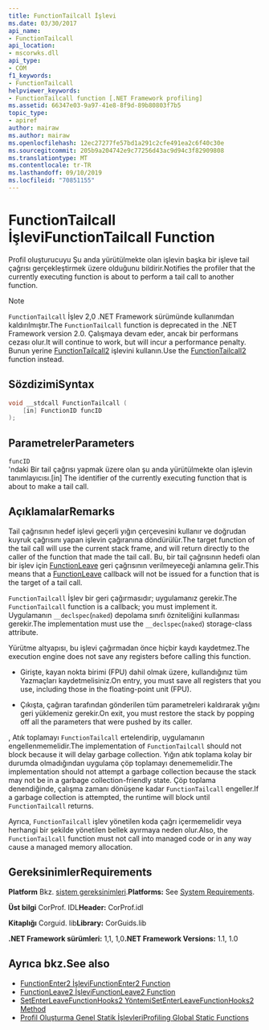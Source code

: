 ```yaml
---
title: FunctionTailcall İşlevi
ms.date: 03/30/2017
api_name:
- FunctionTailcall
api_location:
- mscorwks.dll
api_type:
- COM
f1_keywords:
- FunctionTailcall
helpviewer_keywords:
- FunctionTailcall function [.NET Framework profiling]
ms.assetid: 66347e03-9a97-41e8-8f9d-89b80803f7b5
topic_type:
- apiref
author: mairaw
ms.author: mairaw
ms.openlocfilehash: 12ec27277fe57bd1a291c2cfe491ea2c6f40c30e
ms.sourcegitcommit: 205b9a204742e9c77256d43ac9d94c3f82909808
ms.translationtype: MT
ms.contentlocale: tr-TR
ms.lasthandoff: 09/10/2019
ms.locfileid: "70851155"
---
```

# <a name="functiontailcall-function"></a><span data-ttu-id="45f89-102">FunctionTailcall İşlevi</span><span class="sxs-lookup"><span data-stu-id="45f89-102">FunctionTailcall Function</span></span>
<span data-ttu-id="45f89-103">Profil oluşturucuyu Şu anda yürütülmekte olan işlevin başka bir işleve tail çağrısı gerçekleştirmek üzere olduğunu bildirir.</span><span class="sxs-lookup"><span data-stu-id="45f89-103">Notifies the profiler that the currently executing function is about to perform a tail call to another function.</span></span>  
  
> [!NOTE]
> <span data-ttu-id="45f89-104">`FunctionTailcall` İşlev 2,0 .NET Framework sürümünde kullanımdan kaldırılmıştır.</span><span class="sxs-lookup"><span data-stu-id="45f89-104">The `FunctionTailcall` function is deprecated in the .NET Framework version 2.0.</span></span> <span data-ttu-id="45f89-105">Çalışmaya devam eder, ancak bir performans cezası olur.</span><span class="sxs-lookup"><span data-stu-id="45f89-105">It will continue to work, but will incur a performance penalty.</span></span> <span data-ttu-id="45f89-106">Bunun yerine [FunctionTailcall2](../../../../docs/framework/unmanaged-api/profiling/functiontailcall2-function.md) işlevini kullanın.</span><span class="sxs-lookup"><span data-stu-id="45f89-106">Use the [FunctionTailcall2](../../../../docs/framework/unmanaged-api/profiling/functiontailcall2-function.md) function instead.</span></span>  
  
## <a name="syntax"></a><span data-ttu-id="45f89-107">Sözdizimi</span><span class="sxs-lookup"><span data-stu-id="45f89-107">Syntax</span></span>  
  
```cpp
void __stdcall FunctionTailcall (  
    [in] FunctionID funcID  
);  
```  
  
## <a name="parameters"></a><span data-ttu-id="45f89-108">Parametreler</span><span class="sxs-lookup"><span data-stu-id="45f89-108">Parameters</span></span>  
 `funcID`  
 <span data-ttu-id="45f89-109">'ndaki Bir tail çağrısı yapmak üzere olan şu anda yürütülmekte olan işlevin tanımlayıcısı.</span><span class="sxs-lookup"><span data-stu-id="45f89-109">[in] The identifier of the currently executing function that is about to make a tail call.</span></span>  
  
## <a name="remarks"></a><span data-ttu-id="45f89-110">Açıklamalar</span><span class="sxs-lookup"><span data-stu-id="45f89-110">Remarks</span></span>  
 <span data-ttu-id="45f89-111">Tail çağrısının hedef işlevi geçerli yığın çerçevesini kullanır ve doğrudan kuyruk çağrısını yapan işlevin çağıranına döndürülür.</span><span class="sxs-lookup"><span data-stu-id="45f89-111">The target function of the tail call will use the current stack frame, and will return directly to the caller of the function that made the tail call.</span></span> <span data-ttu-id="45f89-112">Bu, bir tail çağrısının hedefi olan bir işlev için [FunctionLeave](../../../../docs/framework/unmanaged-api/profiling/functionleave-function.md) geri çağrısının verilmeyeceği anlamına gelir.</span><span class="sxs-lookup"><span data-stu-id="45f89-112">This means that a [FunctionLeave](../../../../docs/framework/unmanaged-api/profiling/functionleave-function.md) callback will not be issued for a function that is the target of a tail call.</span></span>  
  
 <span data-ttu-id="45f89-113">`FunctionTailcall` İşlev bir geri çağırmasıdır; uygulamanız gerekir.</span><span class="sxs-lookup"><span data-stu-id="45f89-113">The `FunctionTailcall` function is a callback; you must implement it.</span></span> <span data-ttu-id="45f89-114">Uygulamanın `__declspec`(`naked`) depolama sınıfı özniteliğini kullanması gerekir.</span><span class="sxs-lookup"><span data-stu-id="45f89-114">The implementation must use the `__declspec`(`naked`) storage-class attribute.</span></span>  
  
 <span data-ttu-id="45f89-115">Yürütme altyapısı, bu işlevi çağırmadan önce hiçbir kaydı kaydetmez.</span><span class="sxs-lookup"><span data-stu-id="45f89-115">The execution engine does not save any registers before calling this function.</span></span>  
  
- <span data-ttu-id="45f89-116">Girişte, kayan nokta birimi (FPU) dahil olmak üzere, kullandığınız tüm Yazmaçları kaydetmelisiniz.</span><span class="sxs-lookup"><span data-stu-id="45f89-116">On entry, you must save all registers that you use, including those in the floating-point unit (FPU).</span></span>  
  
- <span data-ttu-id="45f89-117">Çıkışta, çağıran tarafından gönderilen tüm parametreleri kaldırarak yığını geri yüklemeniz gerekir.</span><span class="sxs-lookup"><span data-stu-id="45f89-117">On exit, you must restore the stack by popping off all the parameters that were pushed by its caller.</span></span>  
  
 <span data-ttu-id="45f89-118">, Atık toplamayı `FunctionTailcall` ertelendirip, uygulamanın engellenmemelidir.</span><span class="sxs-lookup"><span data-stu-id="45f89-118">The implementation of `FunctionTailcall` should not block because it will delay garbage collection.</span></span> <span data-ttu-id="45f89-119">Yığın atık toplama kolay bir durumda olmadığından uygulama çöp toplamayı denememelidir.</span><span class="sxs-lookup"><span data-stu-id="45f89-119">The implementation should not attempt a garbage collection because the stack may not be in a garbage collection-friendly state.</span></span> <span data-ttu-id="45f89-120">Çöp toplama denendiğinde, çalışma zamanı dönüşene kadar `FunctionTailcall` engeller.</span><span class="sxs-lookup"><span data-stu-id="45f89-120">If a garbage collection is attempted, the runtime will block until `FunctionTailcall` returns.</span></span>  
  
 <span data-ttu-id="45f89-121">Ayrıca, `FunctionTailcall` işlev yönetilen koda çağrı içermemelidir veya herhangi bir şekilde yönetilen bellek ayırmaya neden olur.</span><span class="sxs-lookup"><span data-stu-id="45f89-121">Also, the `FunctionTailcall` function must not call into managed code or in any way cause a managed memory allocation.</span></span>  
  
## <a name="requirements"></a><span data-ttu-id="45f89-122">Gereksinimler</span><span class="sxs-lookup"><span data-stu-id="45f89-122">Requirements</span></span>  
 <span data-ttu-id="45f89-123">**Platform** Bkz. [sistem gereksinimleri](../../../../docs/framework/get-started/system-requirements.md).</span><span class="sxs-lookup"><span data-stu-id="45f89-123">**Platforms:** See [System Requirements](../../../../docs/framework/get-started/system-requirements.md).</span></span>  
  
 <span data-ttu-id="45f89-124">**Üst bilgi** CorProf. IDL</span><span class="sxs-lookup"><span data-stu-id="45f89-124">**Header:** CorProf.idl</span></span>  
  
 <span data-ttu-id="45f89-125">**Kitaplığı** Corguid. lib</span><span class="sxs-lookup"><span data-stu-id="45f89-125">**Library:** CorGuids.lib</span></span>  
  
 <span data-ttu-id="45f89-126">**.NET Framework sürümleri:** 1,1, 1,0</span><span class="sxs-lookup"><span data-stu-id="45f89-126">**.NET Framework Versions:** 1.1, 1.0</span></span>  
  
## <a name="see-also"></a><span data-ttu-id="45f89-127">Ayrıca bkz.</span><span class="sxs-lookup"><span data-stu-id="45f89-127">See also</span></span>

- [<span data-ttu-id="45f89-128">FunctionEnter2 İşlevi</span><span class="sxs-lookup"><span data-stu-id="45f89-128">FunctionEnter2 Function</span></span>](../../../../docs/framework/unmanaged-api/profiling/functionenter2-function.md)
- [<span data-ttu-id="45f89-129">FunctionLeave2 İşlevi</span><span class="sxs-lookup"><span data-stu-id="45f89-129">FunctionLeave2 Function</span></span>](../../../../docs/framework/unmanaged-api/profiling/functionleave2-function.md)
- [<span data-ttu-id="45f89-130">SetEnterLeaveFunctionHooks2 Yöntemi</span><span class="sxs-lookup"><span data-stu-id="45f89-130">SetEnterLeaveFunctionHooks2 Method</span></span>](../../../../docs/framework/unmanaged-api/profiling/icorprofilerinfo2-setenterleavefunctionhooks2-method.md)
- [<span data-ttu-id="45f89-131">Profil Oluşturma Genel Statik İşlevleri</span><span class="sxs-lookup"><span data-stu-id="45f89-131">Profiling Global Static Functions</span></span>](../../../../docs/framework/unmanaged-api/profiling/profiling-global-static-functions.md)
